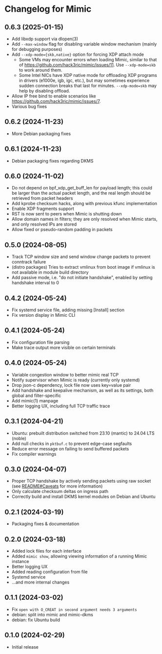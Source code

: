 # Changelog for Mimic

## 0.6.3 (2025-01-15)

- Add libxdp support via dlopen(3)
- Add `--max-window` flag for disabling variable window mechanism (mainly for debugging purposes)
- Add `--xdp-mode={skb,native}` option for forcing XDP attach mode
  - Some VMs may encounter errors when loading Mimic, similar to that of https://github.com/hack3ric/mimic/issues/11. Use `--xdp-mode=skb` to work around them.
  - Some Intel NICs have XDP native mode for offloading XDP programs in drivers (e1000e, igb, igc, etc.), but may sometimes experience sudden connection breaks that last for minutes. `--xdp-mode=skb` may help by disabling offload.
- Allow IP free bind to enable scenarios like https://github.com/hack3ric/mimic/issues/7.
- Various bug fixes

## 0.6.2 (2024-11-23)

- More Debian packaging fixes

## 0.6.1 (2024-11-23)

- Debian packaging fixes regarding DKMS

## 0.6.0 (2024-11-02)

- Do not depend on bpf_xdp_get_buff_len for payload length; this could be larger than the actual packet length, and the real length should be retrieved from packet headers
- Add kprobe checksum hacks, along with previous kfunc implementation
- Enable XDP fragments support
- RST is now sent to peers when Mimic is shutting down
- Allow domain names in filters; they are only resolved when Mimic starts, and only resolved IPs are stored
- Allow fixed or pseudo-random padding in packets

## 0.5.0 (2024-08-05)

- Track TCP window size and send window change packets to prevent conntrack failure
- (distro packages) Tries to extract vmlinux from boot image if vmlinux is not available in module build directory
- Add passive mode, i.e. "do not initiate handshake", enabled by setting handshake interval to 0

## 0.4.2 (2024-05-24)

- Fix systemd service file, adding missing \[Install\] section
- Fix version display in Mimic CLI

## 0.4.1 (2024-05-24)

- Fix configuration file parsing
- Make trace output more visible on certain terminals

## 0.4.0 (2024-05-24)

- Variable congestion window to better mimic real TCP
- Notify supervisor when Mimic is ready (currently only systemd)
- Drop json-c dependency, lock file now uses key=value pair
- Add handshake and keepalive mechanism, as well as its settings, both global and filter-specific
- Add mimic(1) manpage
- Better logging UX, including full TCP traffic trace

## 0.3.1 (2024-04-21)

- Ubuntu: prebuilt distribution switched from 23.10 (mantic) to 24.04 LTS (noble)
- Add null checks in `pktbuf.c` to prevent edge-case segfaults
- Reduce error message on failing to send buffered packets
- Fix compiler warnings

## 0.3.0 (2024-04-07)

- Proper TCP handshake by actively sending packets using raw socket (see [README#Caveats](https://github.com/hack3ric/mimic/tree/v0.3.0?tab=readme-ov-file#caveats) for more information)
- Only calculate checksum deltas on ingress path
- Correctly build and install DKMS kernel modules on Debian and Ubuntu

## 0.2.1 (2024-03-19)

- Packaging fixes & documentation

## 0.2.0 (2024-03-18)

- Added lock files for each interface
- Added `mimic show`, allowing viewing information of a running Mimic instance
- Better logging UX
- Added reading configuration from file
- Systemd service
- ...and more internal changes

## 0.1.1 (2024-03-02)

- Fix `open with O_CREAT in second argument needs 3 arguments`
- debian: split into mimic and mimic-dkms
- debian: fix Ubuntu build

## 0.1.0 (2024-02-29)

- Initial release
